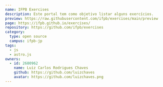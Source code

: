```yaml
---
name: IFPB Exercises
description: Este portal tem como objetivo listar alguns exercícios.
preview: https://raw.githubusercontent.com/ifpb/exercises/main/preview.png
page: https://ifpb.github.io/exercises/
repository: https://github.com/ifpb/exercises
category:
  type: open source
  campus: ifpb-jp
tags:
  - js
  - astro.js
owners:
  - id: 2680962
    name: Luiz Carlos Rodrigues Chaves
    github: https://github.com/luizchaves
    avatar: https://github.com/luizchaves.png
---
```

